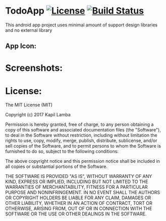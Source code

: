 # TodoApp [![License](http://img.shields.io/badge/license-MIT-green.svg?style=flat)]() [![Build Status](https://travis-ci.com/kapillamba4/TodoApp.svg?token=yYsQueBytN9ZixGZais6&branch=master)](https://travis-ci.com/kapillamba4/TodoApp)

This android app project uses minimal amount of support design libraries and no external library
## App Icon:

# Screenshots:

# License:
The MIT License (MIT)

Copyright (c) 2017 Kapil Lamba

Permission is hereby granted, free of charge, to any person obtaining a copy
of this software and associated documentation files (the "Software"), to deal
in the Software without restriction, including without limitation the rights
to use, copy, modify, merge, publish, distribute, sublicense, and/or sell
copies of the Software, and to permit persons to whom the Software is
furnished to do so, subject to the following conditions:

The above copyright notice and this permission notice shall be included in all
copies or substantial portions of the Software.

THE SOFTWARE IS PROVIDED "AS IS", WITHOUT WARRANTY OF ANY KIND, EXPRESS OR
IMPLIED, INCLUDING BUT NOT LIMITED TO THE WARRANTIES OF MERCHANTABILITY,
FITNESS FOR A PARTICULAR PURPOSE AND NONINFRINGEMENT. IN NO EVENT SHALL THE
AUTHORS OR COPYRIGHT HOLDERS BE LIABLE FOR ANY CLAIM, DAMAGES OR OTHER
LIABILITY, WHETHER IN AN ACTION OF CONTRACT, TORT OR OTHERWISE, ARISING FROM,
OUT OF OR IN CONNECTION WITH THE SOFTWARE OR THE USE OR OTHER DEALINGS IN THE
SOFTWARE.

